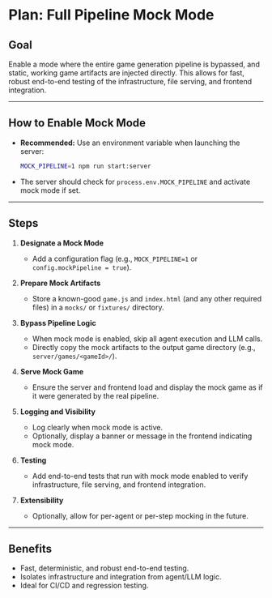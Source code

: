 # Plan: Full Pipeline Mock Mode

## Goal
Enable a mode where the entire game generation pipeline is bypassed, and static, working game artifacts are injected directly. This allows for fast, robust end-to-end testing of the infrastructure, file serving, and frontend integration.

---

## How to Enable Mock Mode

- **Recommended:** Use an environment variable when launching the server:

  ```sh
  MOCK_PIPELINE=1 npm run start:server
  ```

- The server should check for `process.env.MOCK_PIPELINE` and activate mock mode if set.

---

## Steps

1. **Designate a Mock Mode**
   - Add a configuration flag (e.g., `MOCK_PIPELINE=1` or `config.mockPipeline = true`).

2. **Prepare Mock Artifacts**
   - Store a known-good `game.js` and `index.html` (and any other required files) in a `mocks/` or `fixtures/` directory.

3. **Bypass Pipeline Logic**
   - When mock mode is enabled, skip all agent execution and LLM calls.
   - Directly copy the mock artifacts to the output game directory (e.g., `server/games/<gameId>/`).

4. **Serve Mock Game**
   - Ensure the server and frontend load and display the mock game as if it were generated by the real pipeline.

5. **Logging and Visibility**
   - Log clearly when mock mode is active.
   - Optionally, display a banner or message in the frontend indicating mock mode.

6. **Testing**
   - Add end-to-end tests that run with mock mode enabled to verify infrastructure, file serving, and frontend integration.

7. **Extensibility**
   - Optionally, allow for per-agent or per-step mocking in the future.

---

## Benefits

- Fast, deterministic, and robust end-to-end testing.
- Isolates infrastructure and integration from agent/LLM logic.
- Ideal for CI/CD and regression testing. 